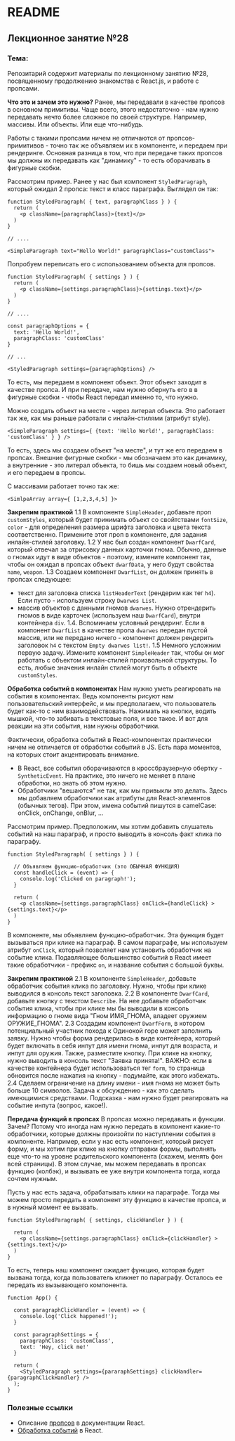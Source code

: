 # README

## Лекционное занятие №28

### Тема:

Репозитарий содержит материалы по лекционному занятию №28, посвященному продолжению знакомства с React.js, и работе с пропсами.

**Что это и зачем это нужно?**
Ранее, мы передавали в качестве пропсов в основном примитивы. Чаще всего, этого недостаточно - нам нужно передавать нечто более сложное по своей структуре. Например, массивы. Или объекты. Или еще что-нибудь.

Работы с такими пропсами ничем не отличаются от пропсов-примитивов - точно так же объявляем их в компоненте, и передаем при рендеринге. Основная разница в том, что при передаче таких пропсов мы должны их передавать как "динамику" - то есть оборачивать в фигурные скобки.

Рассмотрим пример. Ранее у нас был компонент `StyledParagraph`, который ожидал 2 пропса: текст и класс параграфа. Выглядел он так:
```
function StyledParagraph( { text, paragraphClass } ) {
  return (
    <p className={paragraphClass}>{text}</p>
  )
}

// ....

<SimpleParagraph text="Hello World!" paragraphClass="customClass">
```

Попробуем переписать его с использованием объекта для пропсов.
```
function StyledParagraph( { settings } ) {
  return (
    <p className={settings.paragraphClass}>{settings.text}</p>
  )
}

// ....

const paragraphOptions = {
  text: 'Hello World!',
  paragraphClass: 'customClass'
}

// ...

<StyledParagraph settings={paragraphOptions} />
```

То есть, мы передаем в компонент объект. Этот объект заходит в качестве пропса. И при передаче, нам нужно обернуть его в в фигурные скобки - чтобы React передал именно то, что нужно.

Можно создать объект на месте - через литерал объекта. Это работает так же, как мы раньше работали с инлайн-стилями (атрибут style).
```
<SimpleParagraph settings={ {text: 'Hello World!', paragraphClass: 'customClass' } } />
```

То есть, здесь мы создаем объект "на месте", и тут же его передаем в пропсах. Внешние фигурные скобки - мы обозначаем это как динамику, а внутренние - это литерал объекта, то бишь мы создаем новый объект, и его передаем в пропсы.

С массивами работает точно так же:
```
<SimlpeArray array={ [1,2,3,4,5] }>
```

**Закрепим практикой**
1.1 В компоненте `SimpleHeader`, добавьте проп `customStyles`, который будет принимать объект со свойтствами `fontSize`, `color` - для определения размера шрифта заголовка и цвета текста соответственно. Примените этот проп в компоненте, для задания инлайн-стилей заголовку.
1.2 У нас был создан компонент `DwarfCard`, который отвечал за отрисовку данных карточки гнома. Обычно, данные о гномах идут в виде объектов - поэтому, измените компонент так, чтобы он ожидал в пропсах объект `dwarfData`, у него будут свойства `name`, `weapon`.
1.3 Создаем компонент `DwarfList`, он должен принять в пропсах следующее:
 - текст для заголовка списка `listHeaderText` (рендерим как тег `h4`). Если пусто - используем строку `Dwarwes List`.
 - массив объектов с данными гномов `dwarwes`. Нужно отрендерить гномов в виде карточек (используем наш `DwarfCard`), внутри контейнера `div`.
1.4. Вспоминаем условный рендеринг. Если в компонент `DwarfList` в качестве пропа `dwarwes` передан пустой массив, или не передано ничего - компонент должен рендерить заголовок `h4` с текстом `Empty dwarwes list!`.
1.5 Немного усложним первую задачу. Измените компонент `SimpleHeader` так, чтобы он мог работать с объектом инлайн-стилей произвольной структуры. То есть, любые значения инлайн стилей могут быть в объекте `customStyles`.

**Обработка событий в компонентах**
Нам нужно уметь реагировать на события в компонентах. Ведь компоненты рисуют нам пользовательский интерфейс, и мы предполагаем, что пользователь будет как-то с ним взаимодействовать. Нажимать на кнопки, водить мышкой, что-то забивать в текстовые поля, и все такое. И вот для реакции на эти события, нам нужны обработчики.

Фактически, обработка событий в React-компонентах практически ничем не отличается от обработки событий в JS. Есть пара моментов, на которых стоит акцентировать внимание.
 - В React, все события оборачиваются в кроссбраузерную обертку - `SyntheticEvent`. На практике, это ничего не меняет в плане обработки, но знать об этом нужно.
 - Обработчики "вешаются" не так, как мы привыкли это делать. Здесь мы добавляем обработчики как атрибуты для React-элементов (обычных тегов). При этом, имена событий пишутся в camelCase: onClick, onChange, onBlur, ...

Рассмотрим пример. Предположим, мы хотим добавить слушатель событий на наш параграф, и просто выводить в консоль факт клика по параграфу.
```
function StyledParagraph( { settings } ) {

  // Объявляем функцию-обработчик (это ОБЫЧНАЯ ФУНКЦИЯ)
  const handleClick = (event) => {
    console.log('Clicked on paragraph!');
  }

  return (
    <p className={settings.paragraphClass} onClick={handleClick} >{settings.text}</p>
  )
}
```

В компоненте, мы объявляем функцию-обработчик. Эта функция будет вызываться при клике на параграф. В самом параграфе, мы используем атрибут `onClick`, который позволяет нам установить обработчик на событие клика. Подавляющее большинство событий в React имеет такие обработчики - префикс `on`, и название события с большой буквы.

**Закрепим практикой**
2.1 В компоненте `SimpleHeader`, добавьте обработчик события клика по заголовку. Нужно, чтобы при клике выводился в консоль текст заголовка.
2.2 В компоненте `DwarfCard`, добавьте кнопку с текстом `Describe`. На нее добавьте обработчик события клика, чтобы при клике мы бы выводили в консоль информацию о гноме вида "Гном ИМЯ_ГНОМА, владеет оружием ОРУЖИЕ_ГНОМА".
2.3 Создадим компонент `DwarfForm`, в котором потенциальный участник похода к Одинокой горе может заполнить заявку. Нужно чтобы форма рендерилась в виде контейнера, который будет включать в себя инпут для имени гнома, инпут для возраста, и инпут для оружия. Также, разместите кнопку. При клике на кнопку, нужно выводить в консоль текст "Заявка принята!". ВАЖНО: если в качестве контейнера будет использоваться тег `form`, то страница обновится после нажатия на кнопку - подумайте, как этого избежать.
2.4 Сделаем ограничение на длину имени - имя гнома не может быть больше 10 символов. Задача к обсуждению - как это сделать имеющимися средствами. Подсказка - нам нужно будет реагировать на событие инпута (вопрос, какое!).

**Передача функций в пропсах**
В пропсах можно передавать и функции. Зачем? Потому что иногда нам нужно передать в компонент какие-то обработчики, которые должны произойти по наступлении события в компоненте. Например, если у нас есть компонент, который рисует форму, и мы хотим при клике на кнопку отправки формы, выполнять еще что-то на уровне родительского компонента (скажем, менять фон всей страницы). В этом случае, мы можем передавать в пропсах функцию (колбэк), и вызывать ее уже внутри компонента тогда, когда сочтем нужным.

Пусть у нас есть задача, обрабатывать клики на параграфе. Тогда мы можем просто передать в компонент эту функцию в качестве пропса, и в нужный момент ее вызвать.
```
function StyledParagraph( { settings, clickHandler } ) {

  return (
    <p className={settings.paragraphClass} onClick={clickHandler} >{settings.text}</p>
  )
}
```

То есть, теперь наш компонент ожидает функцию, которая будет вызвана тогда, когда пользователь кликнет по параграфу. Осталось ее передать из вызывающего компонента.

```
function App() {

  const paragraphClickHandler = (event) => {
    console.log('Click happened!');
  }

  const paragraphSettings = {
    paragraphClass: 'customClass',
    text: 'Hey, click me!'
  }

  return (
    <StyledParagraph settings={pararaphSettings} clickHandler={paragraphClickHandler} />
  );
}
```

### Полезные ссылки
 - Описание [пропсов](https://react.dev/learn/passing-props-to-a-component) в документации React.
 - [Обработка событий](https://react.dev/learn/responding-to-events) в React.